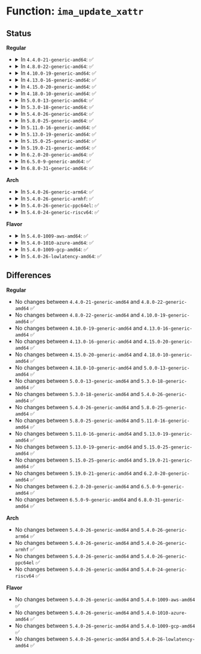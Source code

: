 # Function: <code>ima_update_xattr</code>

## Status
<b>Regular</b>
<ul>
<li>
<details>
<summary>In <code>4.4.0-21-generic-amd64</code>: ✅</summary>

```c
void ima_update_xattr(struct integrity_iint_cache * iint, struct file * file)
```

```json
{
  "name": "ima_update_xattr",
  "collision_type": "Unique Global",
  "inline_type": "No",
  "funcs": [
    {
      "addr": 18446744071582623936,
      "name": "ima_update_xattr",
      "external": true,
      "loc": "security/integrity/ima/ima_appraise.c:290",
      "file": "security/integrity/ima/ima_appraise.c",
      "inline": "seen, unknown",
      "caller_inline": [],
      "caller_func": [
        "security/integrity/ima/ima_main.c:ima_file_free"
      ]
    }
  ],
  "symbols": [
    {
      "addr": 18446744071582623936,
      "name": "ima_update_xattr",
      "section": ".text",
      "bind": "STB_GLOBAL",
      "size": 56
    }
  ]
}
```
</details>
</li>
<li>
<details>
<summary>In <code>4.8.0-22-generic-amd64</code>: ✅</summary>

```c
void ima_update_xattr(struct integrity_iint_cache * iint, struct file * file)
```

```json
{
  "name": "ima_update_xattr",
  "collision_type": "Unique Global",
  "inline_type": "No",
  "funcs": [
    {
      "addr": 18446744071582873344,
      "name": "ima_update_xattr",
      "external": true,
      "loc": "security/integrity/ima/ima_appraise.c:299",
      "file": "security/integrity/ima/ima_appraise.c",
      "inline": "seen, unknown",
      "caller_inline": [],
      "caller_func": [
        "security/integrity/ima/ima_main.c:ima_file_free"
      ]
    }
  ],
  "symbols": [
    {
      "addr": 18446744071582873344,
      "name": "ima_update_xattr",
      "section": ".text",
      "bind": "STB_GLOBAL",
      "size": 63
    }
  ]
}
```
</details>
</li>
<li>
<details>
<summary>In <code>4.10.0-19-generic-amd64</code>: ✅</summary>

```c
void ima_update_xattr(struct integrity_iint_cache * iint, struct file * file)
```

```json
{
  "name": "ima_update_xattr",
  "collision_type": "Unique Global",
  "inline_type": "No",
  "funcs": [
    {
      "addr": 18446744071582970784,
      "name": "ima_update_xattr",
      "external": true,
      "loc": "security/integrity/ima/ima_appraise.c:299",
      "file": "security/integrity/ima/ima_appraise.c",
      "inline": "seen, unknown",
      "caller_inline": [],
      "caller_func": [
        "security/integrity/ima/ima_main.c:ima_file_free"
      ]
    }
  ],
  "symbols": [
    {
      "addr": 18446744071582970784,
      "name": "ima_update_xattr",
      "section": ".text",
      "bind": "STB_GLOBAL",
      "size": 114
    }
  ]
}
```
</details>
</li>
<li>
<details>
<summary>In <code>4.13.0-16-generic-amd64</code>: ✅</summary>

```c
void ima_update_xattr(struct integrity_iint_cache * iint, struct file * file)
```

```json
{
  "name": "ima_update_xattr",
  "collision_type": "Unique Global",
  "inline_type": "No",
  "funcs": [
    {
      "addr": 18446744071583021424,
      "name": "ima_update_xattr",
      "external": true,
      "loc": "security/integrity/ima/ima_appraise.c:314",
      "file": "security/integrity/ima/ima_appraise.c",
      "inline": "seen, unknown",
      "caller_inline": [],
      "caller_func": [
        "security/integrity/ima/ima_main.c:ima_file_free"
      ]
    }
  ],
  "symbols": [
    {
      "addr": 18446744071583021424,
      "name": "ima_update_xattr",
      "section": ".text",
      "bind": "STB_GLOBAL",
      "size": 114
    }
  ]
}
```
</details>
</li>
<li>
<details>
<summary>In <code>4.15.0-20-generic-amd64</code>: ✅</summary>

```c
void ima_update_xattr(struct integrity_iint_cache * iint, struct file * file)
```

```json
{
  "name": "ima_update_xattr",
  "collision_type": "Unique Global",
  "inline_type": "No",
  "funcs": [
    {
      "addr": 18446744071583186496,
      "name": "ima_update_xattr",
      "external": true,
      "loc": "security/integrity/ima/ima_appraise.c:315",
      "file": "security/integrity/ima/ima_appraise.c",
      "inline": "seen, unknown",
      "caller_inline": [],
      "caller_func": [
        "security/integrity/ima/ima_main.c:ima_file_free"
      ]
    }
  ],
  "symbols": [
    {
      "addr": 18446744071583186496,
      "name": "ima_update_xattr",
      "section": ".text",
      "bind": "STB_GLOBAL",
      "size": 128
    }
  ]
}
```
</details>
</li>
<li>
<details>
<summary>In <code>4.18.0-10-generic-amd64</code>: ✅</summary>

```c
void ima_update_xattr(struct integrity_iint_cache * iint, struct file * file)
```

```json
{
  "name": "ima_update_xattr",
  "collision_type": "Unique Global",
  "inline_type": "No",
  "funcs": [
    {
      "addr": 18446744071583393120,
      "name": "ima_update_xattr",
      "external": true,
      "loc": "security/integrity/ima/ima_appraise.c:352",
      "file": "security/integrity/ima/ima_appraise.c",
      "inline": "seen, unknown",
      "caller_inline": [],
      "caller_func": [
        "security/integrity/ima/ima_main.c:ima_file_free"
      ]
    }
  ],
  "symbols": [
    {
      "addr": 18446744071583393120,
      "name": "ima_update_xattr",
      "section": ".text",
      "bind": "STB_GLOBAL",
      "size": 162
    }
  ]
}
```
</details>
</li>
<li>
<details>
<summary>In <code>5.0.0-13-generic-amd64</code>: ✅</summary>

```c
void ima_update_xattr(struct integrity_iint_cache * iint, struct file * file)
```

```json
{
  "name": "ima_update_xattr",
  "collision_type": "Unique Global",
  "inline_type": "No",
  "funcs": [
    {
      "addr": 18446744071583513056,
      "name": "ima_update_xattr",
      "external": true,
      "loc": "security/integrity/ima/ima_appraise.c:362",
      "file": "security/integrity/ima/ima_appraise.c",
      "inline": "seen, unknown",
      "caller_inline": [],
      "caller_func": [
        "security/integrity/ima/ima_main.c:ima_file_free"
      ]
    }
  ],
  "symbols": [
    {
      "addr": 18446744071583513056,
      "name": "ima_update_xattr",
      "section": ".text",
      "bind": "STB_GLOBAL",
      "size": 158
    }
  ]
}
```
</details>
</li>
<li>
<details>
<summary>In <code>5.3.0-18-generic-amd64</code>: ✅</summary>

```c
void ima_update_xattr(struct integrity_iint_cache * iint, struct file * file)
```

```json
{
  "name": "ima_update_xattr",
  "collision_type": "Unique Global",
  "inline_type": "No",
  "funcs": [
    {
      "addr": 18446744071583700704,
      "name": "ima_update_xattr",
      "external": true,
      "loc": "security/integrity/ima/ima_appraise.c:361",
      "file": "security/integrity/ima/ima_appraise.c",
      "inline": "seen, unknown",
      "caller_inline": [],
      "caller_func": [
        "security/integrity/ima/ima_main.c:ima_file_free"
      ]
    }
  ],
  "symbols": [
    {
      "addr": 18446744071583700704,
      "name": "ima_update_xattr",
      "section": ".text",
      "bind": "STB_GLOBAL",
      "size": 158
    }
  ]
}
```
</details>
</li>
<li>
<details>
<summary>In <code>5.4.0-26-generic-amd64</code>: ✅</summary>

```c
void ima_update_xattr(struct integrity_iint_cache * iint, struct file * file)
```

```json
{
  "name": "ima_update_xattr",
  "collision_type": "Unique Global",
  "inline_type": "No",
  "funcs": [
    {
      "addr": 18446744071583809904,
      "name": "ima_update_xattr",
      "external": true,
      "loc": "security/integrity/ima/ima_appraise.c:458",
      "file": "security/integrity/ima/ima_appraise.c",
      "inline": "seen, unknown",
      "caller_inline": [],
      "caller_func": [
        "security/integrity/ima/ima_main.c:ima_file_free"
      ]
    }
  ],
  "symbols": [
    {
      "addr": 18446744071583809904,
      "name": "ima_update_xattr",
      "section": ".text",
      "bind": "STB_GLOBAL",
      "size": 161
    }
  ]
}
```
</details>
</li>
<li>
<details>
<summary>In <code>5.8.0-25-generic-amd64</code>: ✅</summary>

```c
void ima_update_xattr(struct integrity_iint_cache * iint, struct file * file)
```

```json
{
  "name": "ima_update_xattr",
  "collision_type": "Unique Global",
  "inline_type": "No",
  "funcs": [
    {
      "addr": 18446744071584204272,
      "name": "ima_update_xattr",
      "external": true,
      "loc": "security/integrity/ima/ima_appraise.c:464",
      "file": "security/integrity/ima/ima_appraise.c",
      "inline": "seen, unknown",
      "caller_inline": [],
      "caller_func": [
        "security/integrity/ima/ima_main.c:ima_file_free"
      ]
    }
  ],
  "symbols": [
    {
      "addr": 18446744071584204272,
      "name": "ima_update_xattr",
      "section": ".text",
      "bind": "STB_GLOBAL",
      "size": 166
    }
  ]
}
```
</details>
</li>
<li>
<details>
<summary>In <code>5.11.0-16-generic-amd64</code>: ✅</summary>

```c
void ima_update_xattr(struct integrity_iint_cache * iint, struct file * file)
```

```json
{
  "name": "ima_update_xattr",
  "collision_type": "Unique Global",
  "inline_type": "No",
  "funcs": [
    {
      "addr": 18446744071584322656,
      "name": "ima_update_xattr",
      "external": true,
      "loc": "security/integrity/ima/ima_appraise.c:480",
      "file": "security/integrity/ima/ima_appraise.c",
      "inline": "seen, unknown",
      "caller_inline": [],
      "caller_func": [
        "security/integrity/ima/ima_main.c:ima_file_free"
      ]
    }
  ],
  "symbols": [
    {
      "addr": 18446744071584322656,
      "name": "ima_update_xattr",
      "section": ".text",
      "bind": "STB_GLOBAL",
      "size": 166
    }
  ]
}
```
</details>
</li>
<li>
<details>
<summary>In <code>5.13.0-19-generic-amd64</code>: ✅</summary>

```c
void ima_update_xattr(struct integrity_iint_cache * iint, struct file * file)
```

```json
{
  "name": "ima_update_xattr",
  "collision_type": "Unique Global",
  "inline_type": "No",
  "funcs": [
    {
      "addr": 18446744071584357216,
      "name": "ima_update_xattr",
      "external": true,
      "loc": "security/integrity/ima/ima_appraise.c:482",
      "file": "security/integrity/ima/ima_appraise.c",
      "inline": "seen, unknown",
      "caller_inline": [],
      "caller_func": [
        "security/integrity/ima/ima_main.c:ima_file_free"
      ]
    }
  ],
  "symbols": [
    {
      "addr": 18446744071584357216,
      "name": "ima_update_xattr",
      "section": ".text",
      "bind": "STB_GLOBAL",
      "size": 166
    }
  ]
}
```
</details>
</li>
<li>
<details>
<summary>In <code>5.15.0-25-generic-amd64</code>: ✅</summary>

```c
void ima_update_xattr(struct integrity_iint_cache * iint, struct file * file)
```

```json
{
  "name": "ima_update_xattr",
  "collision_type": "Unique Global",
  "inline_type": "No",
  "funcs": [
    {
      "addr": 18446744071584749856,
      "name": "ima_update_xattr",
      "external": true,
      "loc": "security/integrity/ima/ima_appraise.c:494",
      "file": "security/integrity/ima/ima_appraise.c",
      "inline": "seen, unknown",
      "caller_inline": [],
      "caller_func": [
        "security/integrity/ima/ima_main.c:ima_file_free"
      ]
    }
  ],
  "symbols": [
    {
      "addr": 18446744071584749856,
      "name": "ima_update_xattr",
      "section": ".text",
      "bind": "STB_GLOBAL",
      "size": 166
    }
  ]
}
```
</details>
</li>
<li>
<details>
<summary>In <code>5.19.0-21-generic-amd64</code>: ✅</summary>

```c
void ima_update_xattr(struct integrity_iint_cache * iint, struct file * file)
```

```json
{
  "name": "ima_update_xattr",
  "collision_type": "Unique Global",
  "inline_type": "No",
  "funcs": [
    {
      "addr": 18446744071585430752,
      "name": "ima_update_xattr",
      "external": true,
      "loc": "security/integrity/ima/ima_appraise.c:602",
      "file": "security/integrity/ima/ima_appraise.c",
      "inline": "seen, unknown",
      "caller_inline": [],
      "caller_func": [
        "security/integrity/ima/ima_main.c:ima_file_free"
      ]
    }
  ],
  "symbols": [
    {
      "addr": 18446744071585430752,
      "name": "ima_update_xattr",
      "section": ".text",
      "bind": "STB_GLOBAL",
      "size": 183
    }
  ]
}
```
</details>
</li>
<li>
<details>
<summary>In <code>6.2.0-20-generic-amd64</code>: ✅</summary>

```c
void ima_update_xattr(struct integrity_iint_cache * iint, struct file * file)
```

```json
{
  "name": "ima_update_xattr",
  "collision_type": "Unique Global",
  "inline_type": "No",
  "funcs": [
    {
      "addr": 18446744071586186528,
      "name": "ima_update_xattr",
      "external": true,
      "loc": "security/integrity/ima/ima_appraise.c:602",
      "file": "security/integrity/ima/ima_appraise.c",
      "inline": "seen, unknown",
      "caller_inline": [],
      "caller_func": [
        "security/integrity/ima/ima_main.c:ima_file_free"
      ]
    }
  ],
  "symbols": [
    {
      "addr": 18446744071586186528,
      "name": "ima_update_xattr",
      "section": ".text",
      "bind": "STB_GLOBAL",
      "size": 183
    }
  ]
}
```
</details>
</li>
<li>
<details>
<summary>In <code>6.5.0-9-generic-amd64</code>: ✅</summary>

```c
void ima_update_xattr(struct integrity_iint_cache * iint, struct file * file)
```

```json
{
  "name": "ima_update_xattr",
  "collision_type": "Unique Global",
  "inline_type": "No",
  "funcs": [
    {
      "addr": 18446744071586424240,
      "name": "ima_update_xattr",
      "external": true,
      "loc": "security/integrity/ima/ima_appraise.c:605",
      "file": "security/integrity/ima/ima_appraise.c",
      "inline": "seen, unknown",
      "caller_inline": [],
      "caller_func": [
        "security/integrity/ima/ima_main.c:ima_check_last_writer"
      ]
    }
  ],
  "symbols": [
    {
      "addr": 18446744071586424240,
      "name": "ima_update_xattr",
      "section": ".text",
      "bind": "STB_GLOBAL",
      "size": 195
    }
  ]
}
```
</details>
</li>
<li>
<details>
<summary>In <code>6.8.0-31-generic-amd64</code>: ✅</summary>

```c
void ima_update_xattr(struct integrity_iint_cache * iint, struct file * file)
```

```json
{
  "name": "ima_update_xattr",
  "collision_type": "Unique Global",
  "inline_type": "No",
  "funcs": [
    {
      "addr": 18446744071586689264,
      "name": "ima_update_xattr",
      "external": true,
      "loc": "security/integrity/ima/ima_appraise.c:606",
      "file": "security/integrity/ima/ima_appraise.c",
      "inline": "seen, unknown",
      "caller_inline": [],
      "caller_func": [
        "security/integrity/ima/ima_main.c:ima_check_last_writer"
      ]
    }
  ],
  "symbols": [
    {
      "addr": 18446744071586689264,
      "name": "ima_update_xattr",
      "section": ".text",
      "bind": "STB_GLOBAL",
      "size": 195
    }
  ]
}
```
</details>
</li>
</ul>
<b>Arch</b>
<ul>
<li>
<details>
<summary>In <code>5.4.0-26-generic-arm64</code>: ✅</summary>

```c
void ima_update_xattr(struct integrity_iint_cache * iint, struct file * file)
```

```json
{
  "name": "ima_update_xattr",
  "collision_type": "Unique Global",
  "inline_type": "No",
  "funcs": [
    {
      "addr": 18446603336495614496,
      "name": "ima_update_xattr",
      "external": true,
      "loc": "security/integrity/ima/ima_appraise.c:458",
      "file": "security/integrity/ima/ima_appraise.c",
      "inline": "seen, unknown",
      "caller_inline": [],
      "caller_func": [
        "security/integrity/ima/ima_main.c:ima_file_free"
      ]
    }
  ],
  "symbols": [
    {
      "addr": 18446603336495614496,
      "name": "ima_update_xattr",
      "section": ".text",
      "bind": "STB_GLOBAL",
      "size": 192
    }
  ]
}
```
</details>
</li>
<li>
<details>
<summary>In <code>5.4.0-26-generic-armhf</code>: ✅</summary>

```c
void ima_update_xattr(struct integrity_iint_cache * iint, struct file * file)
```

```json
{
  "name": "ima_update_xattr",
  "collision_type": "Unique Global",
  "inline_type": "No",
  "funcs": [
    {
      "addr": 3228974552,
      "name": "ima_update_xattr",
      "external": true,
      "loc": "security/integrity/ima/ima_appraise.c:458",
      "file": "security/integrity/ima/ima_appraise.c",
      "inline": "seen, unknown",
      "caller_inline": [],
      "caller_func": [
        "security/integrity/ima/ima_main.c:ima_file_free"
      ]
    }
  ],
  "symbols": [
    {
      "addr": 3228974552,
      "name": "ima_update_xattr",
      "section": ".text",
      "bind": "STB_GLOBAL",
      "size": 212
    }
  ]
}
```
</details>
</li>
<li>
<details>
<summary>In <code>5.4.0-26-generic-ppc64el</code>: ✅</summary>

```c
void ima_update_xattr(struct integrity_iint_cache * iint, struct file * file)
```

```json
{
  "name": "ima_update_xattr",
  "collision_type": "Unique Global",
  "inline_type": "No",
  "funcs": [
    {
      "addr": 13835058055289730752,
      "name": "ima_update_xattr",
      "external": true,
      "loc": "security/integrity/ima/ima_appraise.c:458",
      "file": "security/integrity/ima/ima_appraise.c",
      "inline": "seen, unknown",
      "caller_inline": [],
      "caller_func": [
        "security/integrity/ima/ima_main.c:ima_file_free"
      ]
    }
  ],
  "symbols": [
    {
      "addr": 13835058055289730752,
      "name": "ima_update_xattr",
      "section": ".text",
      "bind": "STB_GLOBAL",
      "size": 308
    }
  ]
}
```
</details>
</li>
<li>
<details>
<summary>In <code>5.4.0-24-generic-riscv64</code>: ✅</summary>

```c
void ima_update_xattr(struct integrity_iint_cache * iint, struct file * file)
```

```json
{
  "name": "ima_update_xattr",
  "collision_type": "Unique Global",
  "inline_type": "No",
  "funcs": [
    {
      "addr": 18446743936274774986,
      "name": "ima_update_xattr",
      "external": true,
      "loc": "security/integrity/ima/ima_appraise.c:458",
      "file": "security/integrity/ima/ima_appraise.c",
      "inline": "seen, unknown",
      "caller_inline": [],
      "caller_func": [
        "security/integrity/ima/ima_main.c:ima_file_free"
      ]
    }
  ],
  "symbols": [
    {
      "addr": 18446743936274774986,
      "name": "ima_update_xattr",
      "section": ".text",
      "bind": "STB_GLOBAL",
      "size": 172
    }
  ]
}
```
</details>
</li>
</ul>
<b>Flavor</b>
<ul>
<li>
<details>
<summary>In <code>5.4.0-1009-aws-amd64</code>: ✅</summary>

```c
void ima_update_xattr(struct integrity_iint_cache * iint, struct file * file)
```

```json
{
  "name": "ima_update_xattr",
  "collision_type": "Unique Global",
  "inline_type": "No",
  "funcs": [
    {
      "addr": 18446744071583778640,
      "name": "ima_update_xattr",
      "external": true,
      "loc": "security/integrity/ima/ima_appraise.c:458",
      "file": "security/integrity/ima/ima_appraise.c",
      "inline": "seen, unknown",
      "caller_inline": [],
      "caller_func": [
        "security/integrity/ima/ima_main.c:ima_file_free"
      ]
    }
  ],
  "symbols": [
    {
      "addr": 18446744071583778640,
      "name": "ima_update_xattr",
      "section": ".text",
      "bind": "STB_GLOBAL",
      "size": 161
    }
  ]
}
```
</details>
</li>
<li>
<details>
<summary>In <code>5.4.0-1010-azure-amd64</code>: ✅</summary>

```c
void ima_update_xattr(struct integrity_iint_cache * iint, struct file * file)
```

```json
{
  "name": "ima_update_xattr",
  "collision_type": "Unique Global",
  "inline_type": "No",
  "funcs": [
    {
      "addr": 18446744071583715696,
      "name": "ima_update_xattr",
      "external": true,
      "loc": "security/integrity/ima/ima_appraise.c:458",
      "file": "security/integrity/ima/ima_appraise.c",
      "inline": "seen, unknown",
      "caller_inline": [],
      "caller_func": [
        "security/integrity/ima/ima_main.c:ima_file_free"
      ]
    }
  ],
  "symbols": [
    {
      "addr": 18446744071583715696,
      "name": "ima_update_xattr",
      "section": ".text",
      "bind": "STB_GLOBAL",
      "size": 161
    }
  ]
}
```
</details>
</li>
<li>
<details>
<summary>In <code>5.4.0-1009-gcp-amd64</code>: ✅</summary>

```c
void ima_update_xattr(struct integrity_iint_cache * iint, struct file * file)
```

```json
{
  "name": "ima_update_xattr",
  "collision_type": "Unique Global",
  "inline_type": "No",
  "funcs": [
    {
      "addr": 18446744071583762400,
      "name": "ima_update_xattr",
      "external": true,
      "loc": "security/integrity/ima/ima_appraise.c:458",
      "file": "security/integrity/ima/ima_appraise.c",
      "inline": "seen, unknown",
      "caller_inline": [],
      "caller_func": [
        "security/integrity/ima/ima_main.c:ima_file_free"
      ]
    }
  ],
  "symbols": [
    {
      "addr": 18446744071583762400,
      "name": "ima_update_xattr",
      "section": ".text",
      "bind": "STB_GLOBAL",
      "size": 161
    }
  ]
}
```
</details>
</li>
<li>
<details>
<summary>In <code>5.4.0-26-lowlatency-amd64</code>: ✅</summary>

```c
void ima_update_xattr(struct integrity_iint_cache * iint, struct file * file)
```

```json
{
  "name": "ima_update_xattr",
  "collision_type": "Unique Global",
  "inline_type": "No",
  "funcs": [
    {
      "addr": 18446744071583863392,
      "name": "ima_update_xattr",
      "external": true,
      "loc": "security/integrity/ima/ima_appraise.c:458",
      "file": "security/integrity/ima/ima_appraise.c",
      "inline": "seen, unknown",
      "caller_inline": [],
      "caller_func": [
        "security/integrity/ima/ima_main.c:ima_file_free"
      ]
    }
  ],
  "symbols": [
    {
      "addr": 18446744071583863392,
      "name": "ima_update_xattr",
      "section": ".text",
      "bind": "STB_GLOBAL",
      "size": 161
    }
  ]
}
```
</details>
</li>
</ul>

## Differences
<b>Regular</b>
<ul>
<li>
No changes between <code>4.4.0-21-generic-amd64</code> and <code>4.8.0-22-generic-amd64</code> ✅
</li>
<li>
No changes between <code>4.8.0-22-generic-amd64</code> and <code>4.10.0-19-generic-amd64</code> ✅
</li>
<li>
No changes between <code>4.10.0-19-generic-amd64</code> and <code>4.13.0-16-generic-amd64</code> ✅
</li>
<li>
No changes between <code>4.13.0-16-generic-amd64</code> and <code>4.15.0-20-generic-amd64</code> ✅
</li>
<li>
No changes between <code>4.15.0-20-generic-amd64</code> and <code>4.18.0-10-generic-amd64</code> ✅
</li>
<li>
No changes between <code>4.18.0-10-generic-amd64</code> and <code>5.0.0-13-generic-amd64</code> ✅
</li>
<li>
No changes between <code>5.0.0-13-generic-amd64</code> and <code>5.3.0-18-generic-amd64</code> ✅
</li>
<li>
No changes between <code>5.3.0-18-generic-amd64</code> and <code>5.4.0-26-generic-amd64</code> ✅
</li>
<li>
No changes between <code>5.4.0-26-generic-amd64</code> and <code>5.8.0-25-generic-amd64</code> ✅
</li>
<li>
No changes between <code>5.8.0-25-generic-amd64</code> and <code>5.11.0-16-generic-amd64</code> ✅
</li>
<li>
No changes between <code>5.11.0-16-generic-amd64</code> and <code>5.13.0-19-generic-amd64</code> ✅
</li>
<li>
No changes between <code>5.13.0-19-generic-amd64</code> and <code>5.15.0-25-generic-amd64</code> ✅
</li>
<li>
No changes between <code>5.15.0-25-generic-amd64</code> and <code>5.19.0-21-generic-amd64</code> ✅
</li>
<li>
No changes between <code>5.19.0-21-generic-amd64</code> and <code>6.2.0-20-generic-amd64</code> ✅
</li>
<li>
No changes between <code>6.2.0-20-generic-amd64</code> and <code>6.5.0-9-generic-amd64</code> ✅
</li>
<li>
No changes between <code>6.5.0-9-generic-amd64</code> and <code>6.8.0-31-generic-amd64</code> ✅
</li>
</ul>
<b>Arch</b>
<ul>
<li>
No changes between <code>5.4.0-26-generic-amd64</code> and <code>5.4.0-26-generic-arm64</code> ✅
</li>
<li>
No changes between <code>5.4.0-26-generic-amd64</code> and <code>5.4.0-26-generic-armhf</code> ✅
</li>
<li>
No changes between <code>5.4.0-26-generic-amd64</code> and <code>5.4.0-26-generic-ppc64el</code> ✅
</li>
<li>
No changes between <code>5.4.0-26-generic-amd64</code> and <code>5.4.0-24-generic-riscv64</code> ✅
</li>
</ul>
<b>Flavor</b>
<ul>
<li>
No changes between <code>5.4.0-26-generic-amd64</code> and <code>5.4.0-1009-aws-amd64</code> ✅
</li>
<li>
No changes between <code>5.4.0-26-generic-amd64</code> and <code>5.4.0-1010-azure-amd64</code> ✅
</li>
<li>
No changes between <code>5.4.0-26-generic-amd64</code> and <code>5.4.0-1009-gcp-amd64</code> ✅
</li>
<li>
No changes between <code>5.4.0-26-generic-amd64</code> and <code>5.4.0-26-lowlatency-amd64</code> ✅
</li>
</ul>

